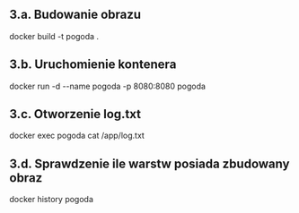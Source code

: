 
## 3.a. Budowanie obrazu 
docker build -t pogoda . 

## 3.b. Uruchomienie kontenera
docker run -d --name pogoda -p 8080:8080 pogoda

## 3.c. Otworzenie log.txt
docker exec pogoda cat /app/log.txt

## 3.d. Sprawdzenie ile warstw posiada zbudowany obraz
docker history pogoda


